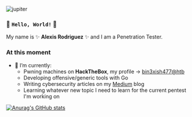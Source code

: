![jupiter](https://inteng-storage.s3.amazonaws.com/img/iea/3ROaVZlnGv/sizes/jupiter-secrets-dark-matter_md.jpg)

### 👋 `Hello, World!` 👋

My name is ✨ **Alexis Rodriguez** ✨ and I am a Penetration Tester.

### At this moment
- 🌱 I’m currently:
  - Pwning machines on **HackTheBox**, my profile -> [bin3xish477@htb](https://app.hackthebox.com/profile/264210)
  - Developing offensive/generic tools with Go
  - Writing cybersecurity articles on my [Medium](https://bin3xish477.medium.com/) blog
  - Learning whatever new topic I need to learn for the current pentest I'm working on

[![Anurag's GitHub stats](https://github-readme-stats.vercel.app/api?username=bin3xish477&hide=contribs,issues&show_icons=true&theme=dracula)](https://github.com/bin3xish477/github-readme-stats)
